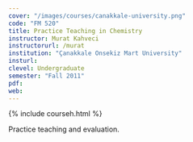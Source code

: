```yaml
---
cover: "/images/courses/canakkale-university.png"
code: "FM 520"
title: Practice Teaching in Chemistry
instructor: Murat Kahveci
instructorurl: /murat
institution: "Çanakkale Onsekiz Mart University"
insturl:
clevel: Undergraduate
semester: "Fall 2011"
pdf:
web:
---
```


{% include courseh.html %}

Practice teaching and evaluation.
